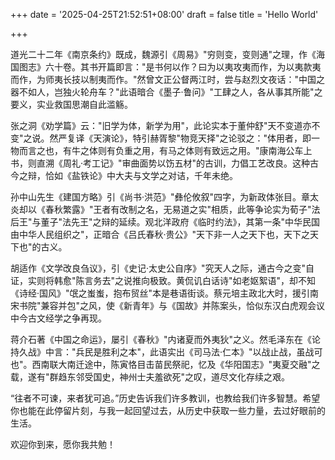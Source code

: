 +++
date = '2025-04-25T21:52:51+08:00'
draft = false
title = 'Hello World'

+++

道光二十二年《南京条约》既成，魏源引《周易》"穷则变，变则通"之理，作《海国图志》六十卷。其书开篇即言："是书何以作？曰为以夷攻夷而作，为以夷款夷而作，为师夷长技以制夷而作。"然曾文正公督两江时，尝与赵烈文夜话："中国之器不如人，岂独火轮舟车？"此语暗合《墨子·鲁问》"工肆之人，各从事其所能"之要义，实业救国思潮自此滥觞。



张之洞《劝学篇》云："旧学为体，新学为用"，此论实本于董仲舒"天不变道亦不变"之说。然严复译《天演论》，特引赫胥黎"物竞天择"之论驳之："体用者，即一物而言之也，有牛之体则有负重之用，有马之体则有致远之用。"康南海公车上书，则直溯《周礼·考工记》"审曲面势以饬五材"的古训，力倡工艺改良。这种古今之辩，恰如《盐铁论》中大夫与文学之对诘，千年未绝。



孙中山先生《建国方略》引《尚书·洪范》"彝伦攸叙"四字，为新政体张目。章太炎却以《春秋繁露》"王者有改制之名，无易道之实"相质，此等争论实为荀子"法后王"与董子"法先王"之辩的延续。观北洋政府《临时约法》，其第一条"中华民国由中华人民组织之"，正暗合《吕氏春秋·贵公》"天下非一人之天下也，天下之天下也"的古义。



胡适作《文学改良刍议》，引《史记·太史公自序》"究天人之际，通古今之变"自证，实则将韩愈"陈言务去"之说推向极致。黄侃讥白话诗"如老妪絮语"，却不知《诗经·国风》"氓之蚩蚩，抱布贸丝"本是巷语街谈。蔡元培主政北大时，援引南宋书院"兼容并包"之风，使《新青年》与《国故》并陈案头，恰似东汉白虎观会议中今古文经学之争再现。



蒋介石著《中国之命运》，屡引《春秋》"内诸夏而外夷狄"之义。然毛泽东在《论持久战》中言："兵民是胜利之本"，此语实出《司马法·仁本》"以战止战，虽战可也"。西南联大南迁途中，陈寅恪目击苗民祭祀，忆及《华阳国志》"夷夏交融"之载，遂有"群趋东邻受国史，神州士夫羞欲死"之叹，道尽文化存续之艰。



“往者不可谏，来者犹可追。”历史告诉我们许多教训，也教给我们许多智慧。希望你也能在此停留片刻，与我一起回望过去，从历史中获取一些力量，去过好眼前的生活。



欢迎你到来，愿你我共勉！
